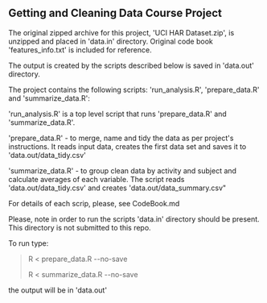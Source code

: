 Getting and Cleaning Data Course Project
----------------------------------------

The original zipped archive for this project, 'UCI HAR Dataset.zip', is unzipped and placed in 'data.in' directory. Original code book 'features_info.txt' is included for reference.

The output is created by the scripts described below is saved in 'data.out' directory.

The project contains the following scripts: 'run_analysis.R', 'prepare_data.R' and 'summarize_data.R':

'run_analysis.R' is a top level script that runs 'prepare_data.R' and 'summarize_data.R'.

'prepare_data.R' - to merge, name and tidy the data as per project's instructions. It reads input data, creates the first data set and saves it to 'data.out/data_tidy.csv'

'summarize_data.R' - to group clean data by activity and subject and calculate averages of each variable. The script reads 'data.out/data_tidy.csv' and creates 'data.out/data_summary.csv"

For details of each scrip, please, see CodeBook.md

Please, note in order to run the scripts 'data.in' directory should be present. This directory is not submitted to this repo.

To run type:

> R < prepare_data.R --no-save
>
> R < summarize_data.R --no-save

the output will be in 'data.out'
